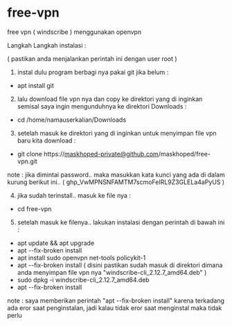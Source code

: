 # free-vpn
free vpn ( windscribe ) menggunakan openvpn

Langkah Langkah instalasi :

( pastikan anda menjalankan perintah ini dengan user root )

1. instal dulu program berbagi nya pakai git jika belum :

- apt install git


2. lalu download file vpn nya dan copy ke direktori yang di inginkan semisal saya ingin mengunduhnya ke direktori Downloads :

- cd /home/namauserkalian/Downloads


3. setelah masuk ke direktori yang di inginkan untuk menyimpan file vpn baru kita download :

- git clone https://maskhoped-private@github.com/maskhoped/free-vpn.git

note : jika dimintai password.. maka masukkan kata kunci yang ada di dalam kurung berikut ini..
( 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 )


4. jika sudah terinstall.. masuk ke file nya :

- cd free-vpn


5. setelah masuk ke filenya.. lakukan instalasi dengan perintah di bawah ini :

- apt update && apt upgrade
- apt --fix-broken install
- apt install sudo openvpn net-tools policykit-1
- apt --fix-broken install
( disini pastikan sudah masuk di direktori dimana anda menyimpan file vpn nya "windscribe-cli_2.12.7_amd64.deb" )
- sudo dpkg -i windscribe-cli_2.12.7_amd64.deb
- apt --fix-broken install

note : saya memberikan perintah "apt --fix-broken install" karena terkadang ada eror saat penginstalan, jadi kalau tidak eror saat menginstal maka tidak perlu


